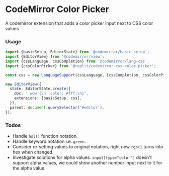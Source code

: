 # CodeMirror Color Picker

A codemirror extension that adds a color picker input next to CSS color values

### Usage

```ts
import {basicSetup, EditorState} from '@codemirror/basic-setup';
import {EditorView} from '@codemirror/view';
import {cssLanguage, cssCompletion} from '@codemirror/lang-css';
import {cssColorPicker} from '@replit/codemirror-css-color-picker';

const css = new LanguageSupport(cssLanguage, [cssCompletion, cssColorPicker]);

new EditorView({
  state: EditorState.create({
    doc: '.wow {\n  color: #fff;\n}',
    extensions: [basicSetup, css],
  }),
  parent: document.querySelector('#editor'),
});

```

### Todos 

- Handle `hsl()` function notation.
- Handle keyword notation i.e. `green`.
- Consider re-setting values to original notation, right now `rgb()` turns into hex when changed.
- Investigate solutions for alpha values. `input[type="color"]` doesn't support alpha values, we could show another number input next to it for the alpha value.

